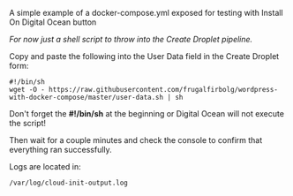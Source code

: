 A simple example of a docker-compose.yml exposed for testing with Install On Digital Ocean button

_For now just a shell script to throw into the Create Droplet pipeline._

Copy and paste the following into the User Data field in the Create Droplet form:
```shell
#!/bin/sh
wget -O - https://raw.githubusercontent.com/frugalfirbolg/wordpress-with-docker-compose/master/user-data.sh | sh
```

Don't forget the __#!/bin/sh__ at the beginning or Digital Ocean will not execute the script!

Then wait for a couple minutes and check the console to confirm that everything ran successfully.

Logs are located in:
```shell
/var/log/cloud-init-output.log
```
